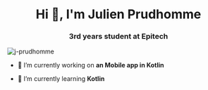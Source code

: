 
<h1 align="center">Hi 👋, I'm Julien Prudhomme</h1>
<h3 align="center">3rd years student at Epitech</h3>

<p align="left"> <img src="https://komarev.com/ghpvc/?username=j-prudhomme&label=Profile%20views&color=0e75b6&style=flat" alt="j-prudhomme" /> </p>

- 🔭 I’m currently working on **an Mobile app in Kotlin**

- 🌱 I’m currently learning **Kotlin**
